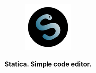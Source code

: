 <div align="center">
<img src="\source\logo.png" width="150">

## Statica. Simple code editor.
</div>
